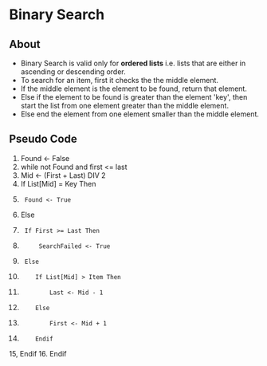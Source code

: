 # Binary Search

## About
- Binary Search is valid only for **ordered lists** i.e. lists that are either in ascending or descending order.
- To search for an item, first it checks the the middle element.
- If the middle element is the element to be found, return that element.
- Else if the element to be found is greater than the element 'key', then start the list from one element greater than the middle element.
- Else end the element from one element smaller than the middle element.


## Pseudo Code

1.	Found <- False
2.	while not Found and first <= last
3. 	Mid <- (First + Last) DIV 2
4. 	If List[Mid] = Key Then
5. 		Found <- True
6. 	Else
7.		If First >= Last Then
8. 			SearchFailed <- True
9. 		Else	
10.			If List[Mid] > Item Then
11.				Last <- Mid - 1
12.			Else
13. 			First <- Mid + 1
14. 		Endif
15,		Endif
16.	Endif

